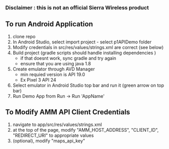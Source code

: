 ### Disclaimer : this is not an official Sierra Wireless product

## To run Android Application
1. clone repo
2. In Android Studio, select import project - select p1APIDemo folder
3. Modify credentials in src/res/values/strings.xml are correct (see below)
4. Build project (gradle scripts should handle installing dependencies )
    - if that doesnt work, sync gradle and try again
    - ensure that you are using java 1.8
5. Create emulator through AVD Manager
    - min requied version is API 19.0 
    - Ex Pixel 3 API 24
6. Select emulator in Android Studio top bar and run it (green arrow on top bar)
7. Run Demo App from Run -> Run 'AppName'

## To Modify AMM API Client Credentials 

1. navigate to app/src/res/values/strings.xml
2. at the top of the page, modify "AMM_HOST_ADDRESS", "CLIENT_ID", "REDIRECT_URI" to appropriate values
3. (optional), modify "maps_api_key" 
